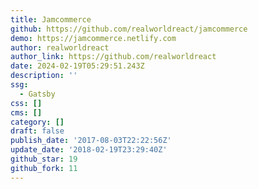 ```yaml
---
title: Jamcommerce
github: https://github.com/realworldreact/jamcommerce
demo: https://jamcommerce.netlify.com
author: realworldreact
author_link: https://github.com/realworldreact
date: 2024-02-19T05:29:51.243Z
description: ''
ssg:
  - Gatsby
css: []
cms: []
category: []
draft: false
publish_date: '2017-08-03T22:22:56Z'
update_date: '2018-02-19T23:29:40Z'
github_star: 19
github_fork: 11
---
```


